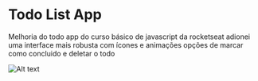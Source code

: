 # Todo List App

Melhoria do todo app do curso básico de javascript da rocketseat
adionei uma interface mais robusta com ícones e animações opções de marcar como concluido e deletar o todo


![Alt text](https://github.com/luanzinhowhoami/todoapp/blob/master/assets/Captura%20de%20tela%20de%202020-05-24%2023-56-51.png "Optional Title")

